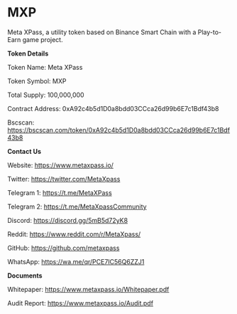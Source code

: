 # MXP
Meta XPass, a utility token based on Binance Smart Chain with a Play-to-Earn game project.

**Token Details**

Token Name: Meta XPass

Token Symbol: MXP

Total Supply: 100,000,000

Contract Address: 0xA92c4b5d1D0a8bdd03CCca26d99b6E7c1Bdf43b8

Bscscan: https://bscscan.com/token/0xA92c4b5d1D0a8bdd03CCca26d99b6E7c1Bdf43b8

**Contact Us**

Website: https://www.metaxpass.io/

Twitter: https://twitter.com/MetaXpass

Telegram 1: https://t.me/MetaXPass

Telegram 2: https://t.me/MetaXpassCommunity

Discord: https://discord.gg/5mB5d72yK8

Reddit: https://www.reddit.com/r/MetaXpass/

GitHub: https://github.com/metaxpass

WhatsApp: https://wa.me/qr/PCE7IC56Q6ZZJ1

**Documents**

Whitepaper: https://www.metaxpass.io/Whitepaper.pdf

Audit Report: https://www.metaxpass.io/Audit.pdf
